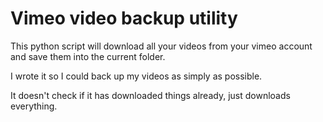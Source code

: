 # Vimeo video backup utility

This python script will download all your videos from your vimeo account and save them into the current folder. 

I wrote it so I could back up my videos as simply as possible.

It doesn't check if it has downloaded things already, just downloads everything.


